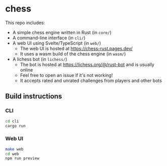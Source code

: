 # chess

This repo includes:

* A simple chess engine written in Rust (in `core/`)
* A command-line interface (in `cli/`)
* A web UI using Svelte/TypeScript (in `web/`)
  * The web UI is hosted at https://chess-rust.pages.dev/
  * It uses a wasm build of the chess engine (in `wasm/`)
* A lichess bot (in `lichess/`)
  * The bot is hosted at https://lichess.org/@/rust-bot and is usually online
  * Feel free to open an issue if it's not working!
  * It accepts rated and unrated challenges from players and other bots

## Build instructions

### CLI

```sh
cd cli
cargo run
```

### Web UI

```sh
make web
cd web
npm run preview
```
